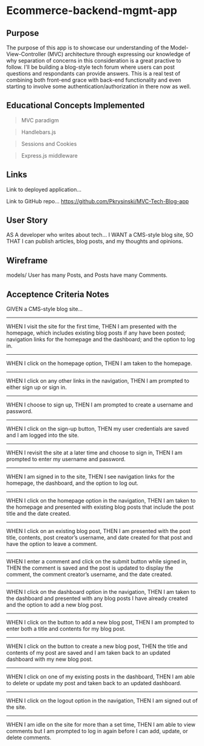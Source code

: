 # Ecommerce-backend-mgmt-app

## Purpose
The purpose of this app is to showcase our understanding of the Model-View-Controller (MVC) architecture through expressing our knowledge of why separation of concerns in this consideration is a great practive to follow.  I'll be building a blog-style tech forum where users can post questions and respondants can provide answers.  This is a real test of combining both front-end grace with back-end functionality and even starting to involve some authentication/authorization in there now as well.


## Educational Concepts Implemented
>MVC paradigm

>Handlebars.js

>Sessions and Cookies

>Express.js middleware

## Links

Link to deployed application...


Link to GitHub repo...
https://github.com/Pkrysinski/MVC-Tech-Blog-app


## User Story

AS A developer who writes about tech...
I WANT a CMS-style blog site,
SO THAT I can publish articles, blog posts, and my thoughts and opinions.

## Wireframe
models/
User has many Posts, and Posts have many Comments.

## Acceptence Criteria Notes

GIVEN a CMS-style blog site...

- - - - -
WHEN I visit the site for the first time,
THEN I am presented with the homepage, which includes existing blog posts if any have been posted; navigation links for the homepage and the dashboard; and the option to log in.
>

- - - - -
WHEN I click on the homepage option,
THEN I am taken to the homepage.
>

- - - - -
WHEN I click on any other links in the navigation,
THEN I am prompted to either sign up or sign in.
>

- - - - -
WHEN I choose to sign up,
THEN I am prompted to create a username and password.
>

- - - - -
WHEN I click on the sign-up button,
THEN my user credentials are saved and I am logged into the site.
>

- - - - -
WHEN I revisit the site at a later time and choose to sign in,
THEN I am prompted to enter my username and password.
>

- - - - -
WHEN I am signed in to the site,
THEN I see navigation links for the homepage, the dashboard, and the option to log out.
>

- - - - -
WHEN I click on the homepage option in the navigation,
THEN I am taken to the homepage and presented with existing blog posts that include the post title and the date created.
>

- - - - -
WHEN I click on an existing blog post,
THEN I am presented with the post title, contents, post creator’s username, and date created for that post and have the option to leave a comment.
>

- - - - -
WHEN I enter a comment and click on the submit button while signed in,
THEN the comment is saved and the post is updated to display the comment, the comment creator’s username, and the date created.
>

- - - - -
WHEN I click on the dashboard option in the navigation,
THEN I am taken to the dashboard and presented with any blog posts I have already created and the option to add a new blog post.
>

- - - - -
WHEN I click on the button to add a new blog post,
THEN I am prompted to enter both a title and contents for my blog post.
>

- - - - -
WHEN I click on the button to create a new blog post,
THEN the title and contents of my post are saved and I am taken back to an updated dashboard with my new blog post.
>

- - - - -
WHEN I click on one of my existing posts in the dashboard,
THEN I am able to delete or update my post and taken back to an updated dashboard.
>

- - - - -
WHEN I click on the logout option in the navigation,
THEN I am signed out of the site.
>

- - - - -
WHEN I am idle on the site for more than a set time,
THEN I am able to view comments but I am prompted to log in again before I can add, update, or delete comments.
>
